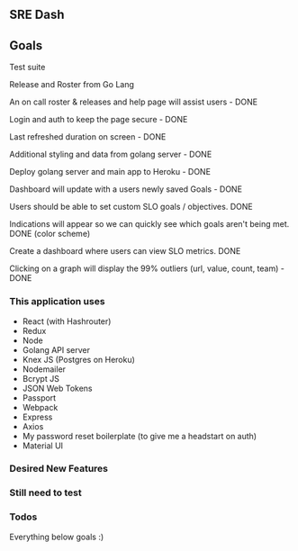 ## SRE Dash

## Goals

Test suite

Release and Roster from Go Lang

An on call roster & releases and help page will assist users - DONE

Login and auth to keep the page secure - DONE

Last refreshed duration on screen - DONE

Additional styling and data from golang server - DONE

Deploy golang server and main app to Heroku - DONE

Dashboard will update with a users newly saved Goals - DONE

Users should be able to set custom SLO goals / objectives. DONE

Indications will appear so we can quickly see which goals aren't being met. DONE (color scheme)

Create a dashboard where users can view SLO metrics. DONE

Clicking on a graph will display the 99% outliers (url, value, count, team) - DONE

### This application uses

- React (with Hashrouter)
- Redux
- Node
- Golang API server
- Knex JS (Postgres on Heroku)
- Nodemailer
- Bcrypt JS
- JSON Web Tokens
- Passport
- Webpack
- Express
- Axios
- My password reset boilerplate (to give me a headstart on auth)
- Material UI

### Desired New Features

### Still need to test

### Todos

Everything below goals :)
